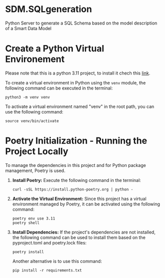 # SDM.SQLgeneration

Python Server to generate a SQL Schema based on the model description of a Smart Data Model

# Create a Python Virtual Environement 

Please note that this is a python 3.11 project, to install it chech this [link](https://www.python.org/downloads/).

To create a virtual environment in Python using the `venv` module, the following command can be executed in the terminal:

```shell
python3 -m venv venv
```
To activate a virtual environment named "venv" in the root path, you can use the following command:

```shell
source venv/bin/activate
```

# Poetry Initialization - Running the Project Locally 

To manage the dependencies in this project and for Python package management, Poetry is used. 

1. **Install Poetry:** 
Execute the following command in the terminal: 

    ```shell
    curl -sSL https://install.python-poetry.org | python -
    ```

2. **Activate the Virtual Environment:**
    Since this project has a virtual environment managed by Poetry, it can be activated using the following command:

    ```shell
    poetry env use 3.11
    poetry shell
    ```

3. **Install Dependencies:**
    If the project's dependencies are not installed, the following command can be used to install them based on the pyproject.toml and poetry.lock files:

    ```shell
    poetry install
    ```
    Another alternative is to use this command: 
    ```shell
    pip install -r requirements.txt
    ```
